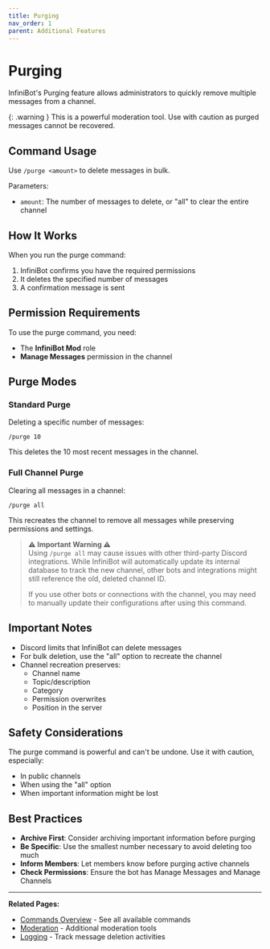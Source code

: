 ```yaml
---
title: Purging
nav_order: 1
parent: Additional Features
---
```


# Purging

InfiniBot's Purging feature allows administrators to quickly remove multiple messages from a channel.

{: .warning }
This is a powerful moderation tool. Use with caution as purged messages cannot be recovered.

## Command Usage

Use `/purge <amount>` to delete messages in bulk.

Parameters:
- `amount`: The number of messages to delete, or "all" to clear the entire channel

## How It Works

When you run the purge command:
1. InfiniBot confirms you have the required permissions
2. It deletes the specified number of messages
3. A confirmation message is sent

## Permission Requirements

To use the purge command, you need:
- The **InfiniBot Mod** role
- **Manage Messages** permission in the channel

## Purge Modes

### Standard Purge

Deleting a specific number of messages:
```
/purge 10
```
This deletes the 10 most recent messages in the channel.

### Full Channel Purge

Clearing all messages in a channel:
```
/purge all
```
This recreates the channel to remove all messages while preserving permissions and settings.

> **⚠️ Important Warning ⚠️**  
> Using `/purge all` may cause issues with other third-party Discord integrations. While InfiniBot will automatically update its internal database to track the new channel, other bots and integrations might still reference the old, deleted channel ID.
>
> If you use other bots or connections with the channel, you may need to manually update their configurations after using this command.

## Important Notes

- Discord limits that InfiniBot can delete messages
- For bulk deletion, use the "all" option to recreate the channel
- Channel recreation preserves:
  - Channel name
  - Topic/description
  - Category
  - Permission overwrites
  - Position in the server

## Safety Considerations

The purge command is powerful and can't be undone. Use it with caution, especially:
- In public channels
- When using the "all" option
- When important information might be lost

## Best Practices

- **Archive First**: Consider archiving important information before purging
- **Be Specific**: Use the smallest number necessary to avoid deleting too much
- **Inform Members**: Let members know before purging active channels
- **Check Permissions**: Ensure the bot has Manage Messages and Manage Channels

---

**Related Pages:**
- [Commands Overview](../getting-started/Commands.md) - See all available commands
- [Moderation](../core-features/Moderation.md) - Additional moderation tools
- [Logging](../core-features/Logging.md) - Track message deletion activities

